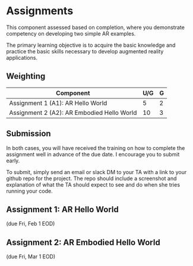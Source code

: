 # Assignments

This component assessed based on completion, where you demonstrate competency on developing two simple AR examples.

The primary learning objective is to acquire the basic knowledge and practice the basic skills necessary to develop augmented reality applications.

## Weighting

| Component                                     | U/G | G  |
|-----------------------------------------------|-----|----|
| Assignment 1 (A1): AR Hello World             | 5   | 2  |
| Assignment 2 (A2): AR Embodied Hello World    | 10  | 3  |

## Submission

In both cases, you will have received the training on how to complete the assignment well in advance of the due date. I encourage you to submit early.

To submit, simply send an email or slack DM to your TA with a link to your github repo for the project. The repo should include a screenshot and explanation of what the TA should expect to see and do when she tries running your code.

## Assignment 1: AR Hello World 

(due Fri, Feb 1 EOD)

## Assignment 2: AR Embodied Hello World 

(due Fri, Mar 1 EOD)

